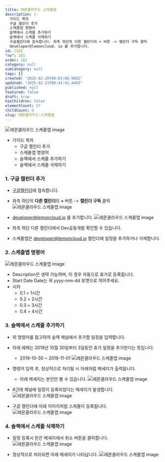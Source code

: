 ```yaml
---
title: 레몬클라우드 스케줄앱
description: |-
  가이드 목차
  구글 캘린더 추가
  스케줄앱 명령어
  슬랙에서 스케줄 추가하기
  슬랙에서 스케줄 삭제하기
  구글캘린더에 접속합니다. 좌측 하단의 다른 캘린더의 + 버튼 -> 캘린더 구독 클릭
  developer@lemoncloud. io 를 추가합니다.
id: C101
"no": 101
order: 101
category: null
subCategory: null
tags: []
created: "2025-02-20T08:03:08.985Z"
updated: "2025-02-21T00:41:41.444Z"
published: null
featured: false
draft: true
hasChildren: false
elementCount: 57
childCount: 0
slug: 레몬클라우드-스케줄앱
---
```


![레몬클라우드 스케줄앱 image](https://image.lemoncloud.io/2b704733-db6f-47bd-ab0b-9795263ae006)



- 가이드 목차
  - 구글 캘린더 추가
  - 스케줄앱 명령어
  - 슬랙에서 스케줄 추가하기
  - 슬랙에서 스케줄 삭제하기


### 1. 구글 캘린더 추가



- [구글캘린더](https://calendar.google.com)에 접속합니다.
- 좌측 하단의 **다른 캘린더**의 **+** 버튼 -> **캘린더 구독** 클릭
![레몬클라우드 스케줄앱 image](https://image.lemoncloud.io/7174f04e-41b5-4ac8-9fb5-592305d55030)

- developer@lemoncloud.io 를 추가합니다.
![레몬클라우드 스케줄앱 image](https://image.lemoncloud.io/4dd1753e-733f-4183-8220-c2ec7429a545)

- 좌측 하단 다른 캘린더에서 Dev공동개발 확인할 수 있습니다.
- 스케줄앱은 developer@lemoncloud.io 캘린더에 일정을 추가하거나 삭제합니다.


### 2. 스케줄앱 명령어



![레몬클라우드 스케줄앱 image](https://image.lemoncloud.io/46cd2edc-f375-4118-ba52-361b6c41662a)

- Description은 생략 가능하며, 이 경우 자동으로 휴가로 등록됩니다.
- Start Date Date는 꼭 yyyy-mm-dd 포맷으로 적어주세요.
- 시차
  - 0.1 = 1시간
  - 0.2 = 2시간
  - 0.3 = 3시간
  - 0.4 = 4시간


### 3. 슬랙에서 스케줄 추가하기



- 위 명령어를 참고하여 슬랙 채널에서 추가할 일정을 입력합니다.
- 아래 예제는 2019년 10월 30일부터 3일동안 휴가 일정을 추가한다는 뜻입니다.
  - 2019-10-30 ~ 2019-11-01
![레몬클라우드 스케줄앱 image](https://image.lemoncloud.io/984c4c44-a6c1-4d89-915c-817e3bab7777)

- 명령어 입력 후, 정상적으로 처리될 시 아래처럼 메세지가 출력됩니다.
  - 아래 메세지는 본인만 볼 수 있습니다.
![레몬클라우드 스케줄앱 image](https://image.lemoncloud.io/fb7ae3f3-0a89-44b0-8379-0cac1f4f13e0)



- #근태 채널에 일정이 등록되었다는 메세지가 발생합니다.
![레몬클라우드 스케줄앱 image](https://image.lemoncloud.io/cae849bb-8b5a-422e-9e2e-57ad47460356)

- 구글 캘린더에 아래 이미지처럼 스케줄이 등록됩니다.
![레몬클라우드 스케줄앱 image](https://image.lemoncloud.io/b8e80364-ec37-43a7-a920-6ceb93f632c2)



### 4. 슬랙에서 스케줄 삭제하기



- 일정 등록시 받은 메세지에서 취소 버튼을 클릭합니다.
![레몬클라우드 스케줄앱 image](https://image.lemoncloud.io/cf600e88-f2f3-4f1c-b2e8-236a9c6912fb)



- 정상적으로 처리되면 아래 메세지가 나타납니다.
![레몬클라우드 스케줄앱 image](https://image.lemoncloud.io/c88ed55a-218c-4e8a-8e7a-efbbbec76f5f)
